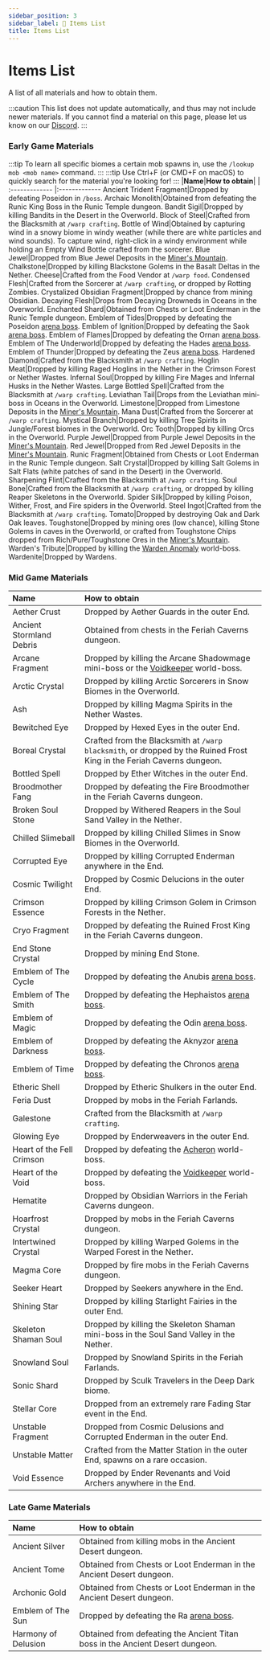 ```yaml
---
sidebar_position: 3
sidebar_label: 📃 Items List
title: Items List
---
```


# Items List
A list of all materials and how to obtain them.

:::caution
This list does not update automatically, and thus may not include newer materials. If you cannot find a material on this page, please let us know on our [Discord](https://discord.hexarchon.net).
:::

### Early Game Materials
:::tip
To learn all specific biomes a certain mob spawns in, use the `/lookup mob <mob name>` command.
:::
:::tip
Use Ctrl+F (or CMD+F on macOS) to quickly search for the material you're looking for!
:::
|**Name**|**How to obtain**|
| :------------- |:-------------
Ancient Trident Fragment|Dropped by defeating Poseidon in `/boss`.
Archaic Monolith|Obtained from defeating the Runic King Boss in the Runic Temple dungeon.
Bandit Sigil|Dropped by killing Bandits in the Desert in the Overworld.
Block of Steel|Crafted from the Blacksmith at `/warp crafting`.
Bottle of Wind|Obtained by capturing wind in a snowy biome in windy weather (while there are white particles and wind sounds). To capture wind, right-click in a windy environment while holding an Empty Wind Bottle crafted from the sorcerer.
Blue Jewel|Dropped from Blue Jewel Deposits in the [Miner's Mountain](../gameplay-mechanics/miners-mountain.md).
Chalkstone|Dropped by killing Blackstone Golems in the Basalt Deltas in the Nether.
Cheese|Crafted from the Food Vendor at `/warp food`.
Condensed Flesh|Crafted from the Sorcerer at `/warp crafting`, or dropped by Rotting Zombies.
Crystalized Obsidian Fragment|Dropped by chance from mining Obsidian.
Decaying Flesh|Drops from Decaying Drowneds in Oceans in the Overworld.
Enchanted Shard|Obtained from Chests or Loot Enderman in the Runic Temple dungeon.
Emblem of Tides|Dropped by defeating the Poseidon [arena boss](../gameplay-mechanics/boss-fights.md).
Emblem of Ignition|Dropped by defeating the Saok [arena boss](../gameplay-mechanics/boss-fights.md).
Emblem of Flames|Dropped by defeating the Ornan [arena boss](../gameplay-mechanics/boss-fights.md).
Emblem of The Underworld|Dropped by defeating the Hades [arena boss](../gameplay-mechanics/boss-fights.md).
Emblem of Thunder|Dropped by defeating the Zeus [arena boss](../gameplay-mechanics/boss-fights.md).
Hardened Diamond|Crafted from the Blacksmith at `/warp crafting`.
Hoglin Meat|Dropped by killing Raged Hoglins in the Nether in the Crimson Forest or Nether Wastes.
Infernal Soul|Dropped by killing Fire Mages and Infernal Husks in the Nether Wastes.
Large Bottled Spell|Crafted from the Blacksmith at `/warp crafting`.
Leviathan Tail|Drops from the Leviathan mini-boss in Oceans in the Overworld.
Limestone|Dropped from Limestone Deposits in the [Miner's Mountain](../gameplay-mechanics/miners-mountain.md).
Mana Dust|Crafted from the Sorcerer at `/warp crafting`.
Mystical Branch|Dropped by killing Tree Spirits in Jungle/Forest biomes in the Overworld.
Orc Tooth|Dropped by killing Orcs in the Overworld.
Purple Jewel|Dropped from Purple Jewel Deposits in the [Miner's Mountain](../gameplay-mechanics/miners-mountain.md).
Red Jewel|Dropped from Red Jewel Deposits in the [Miner's Mountain](../gameplay-mechanics/miners-mountain.md).
Runic Fragment|Obtained from Chests or Loot Enderman in the Runic Temple dungeon.
Salt Crystal|Dropped by killing Salt Golems in Salt Flats (white patches of sand in the Desert) in the Overworld.
Sharpening Flint|Crafted from the Blacksmith at `/warp crafting`.
Soul Bone|Crafted from the Blacksmith at `/warp crafting`, or dropped by killing Reaper Skeletons in the Overworld.
Spider Silk|Dropped by killing Poison, Wither, Frost, and Fire spiders in the Overworld.
Steel Ingot|Crafted from the Blacksmith at `/warp crafting`.
Tomato|Dropped by destroying Oak and Dark Oak leaves.
Toughstone|Dropped by mining ores (low chance), killing Stone Golems in caves in the Overworld, or crafted from Toughstone Chips dropped from Rich/Pure/Toughstone Ores in the [Miner's Mountain](../gameplay-mechanics/miners-mountain.md).
Warden's Tribute|Dropped by killing the [Warden Anomaly](../custom-mobs/world-bosses.md) world-boss.
Wardenite|Dropped by Wardens.

### Mid Game Materials
|**Name**|**How to obtain**|
| :------------- |:-------------
Aether Crust|Dropped by Aether Guards in the outer End.
Ancient Stormland Debris|Obtained from chests in the Feriah Caverns dungeon.
Arcane Fragment|Dropped by killing the Arcane Shadowmage mini-boss or the [Voidkeeper](../custom-mobs/world-bosses.md) world-boss.
Arctic Crystal|Dropped by killing Arctic Sorcerers in Snow Biomes in the Overworld.
Ash|Dropped by killing Magma Spirits in the Nether Wastes.
Bewitched Eye|Dropped by Hexed Eyes in the outer End.
Boreal Crystal|Crafted from the Blacksmith at `/warp blacksmith`, or dropped by the Ruined Frost King in the Feriah Caverns dungeon.
Bottled Spell|Dropped by Ether Witches in the outer End.
Broodmother Fang|Dropped by defeating the Fire Broodmother in the Feriah Caverns dungeon.
Broken Soul Stone|Dropped by Withered Reapers in the Soul Sand Valley in the Nether.
Chilled Slimeball|Dropped by killing Chilled Slimes in Snow Biomes in the Overworld.
Corrupted Eye|Dropped by killing Corrupted Enderman anywhere in the End.
Cosmic Twilight|Dropped by Cosmic Delucions in the outer End.
Crimson Essence|Dropped by killing Crimson Golem in Crimson Forests in the Nether.
Cryo Fragment|Dropped by defeating the Ruined Frost King in the Feriah Caverns dungeon.
End Stone Crystal|Dropped by mining End Stone.
Emblem of The Cycle|Dropped by defeating the Anubis [arena boss](../gameplay-mechanics/boss-fights.md).
Emblem of The Smith|Dropped by defeating the Hephaistos [arena boss](../gameplay-mechanics/boss-fights.md).
Emblem of Magic|Dropped by defeating the Odin [arena boss](../gameplay-mechanics/boss-fights.md).
Emblem of Darkness|Dropped by defeating the Aknyzor [arena boss](../gameplay-mechanics/boss-fights.md).
Emblem of Time|Dropped by defeating the Chronos [arena boss](../gameplay-mechanics/boss-fights.md).
Etheric Shell|Dropped by Etheric Shulkers in the outer End.
Feria Dust|Dropped by mobs in the Feriah Farlands.
Galestone|Crafted from the Blacksmith at `/warp crafting`.
Glowing Eye|Dropped by Enderweavers in the outer End.
Heart of the Fell Crimson|Dropped by defeating the [Acheron](../custom-mobs/world-bosses.md) world-boss.
Heart of the Void|Dropped by defeating the [Voidkeeper](../custom-mobs/world-bosses.md) world-boss.
Hematite|Dropped by Obsidian Warriors in the Feriah Caverns dungeon.
Hoarfrost Crystal|Dropped by mobs in the Feriah Caverns dungeon.
Intertwined Crystal|Dropped by killing Warped Golems in the Warped Forest in the Nether.
Magma Core|Dropped by fire mobs in the Feriah Caverns dungeon.
Seeker Heart|Dropped by Seekers anywhere in the End.
Shining Star|Dropped by killing Starlight Fairies in the outer End.
Skeleton Shaman Soul|Dropped by killing the Skeleton Shaman mini-boss in the Soul Sand Valley in the Nether.
Snowland Soul|Dropped by Snowland Spirits in the Feriah Farlands.
Sonic Shard|Dropped by Sculk Travelers in the Deep Dark biome.
Stellar Core|Dropped from an extremely rare Fading Star event in the End.
Unstable Fragment|Dropped from Cosmic Delusions and Corrupted Enderman in the outer End.
Unstable Matter|Crafted from the Matter Station in the outer End, spawns on a rare occasion.
Void Essence|Dropped by Ender Revenants and Void Archers anywhere in the End.

### Late Game Materials
|**Name**|**How to obtain**|
| :------------- |:-------------
Ancient Silver|Obtained from killing mobs in the Ancient Desert dungeon.
Ancient Tome|Obtained from Chests or Loot Enderman in the Ancient Desert dungeon.
Archonic Gold|Obtained from Chests or Loot Enderman in the Ancient Desert dungeon.
Emblem of The Sun|Dropped by defeating the Ra [arena boss](../gameplay-mechanics/boss-fights.md).
Harmony of Delusion|Obtained from defeating the Ancient Titan boss in the Ancient Desert dungeon.